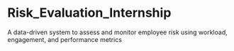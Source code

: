 # Risk_Evaluation_Internship
A data-driven system to assess and monitor employee risk using workload, engagement, and performance metrics
